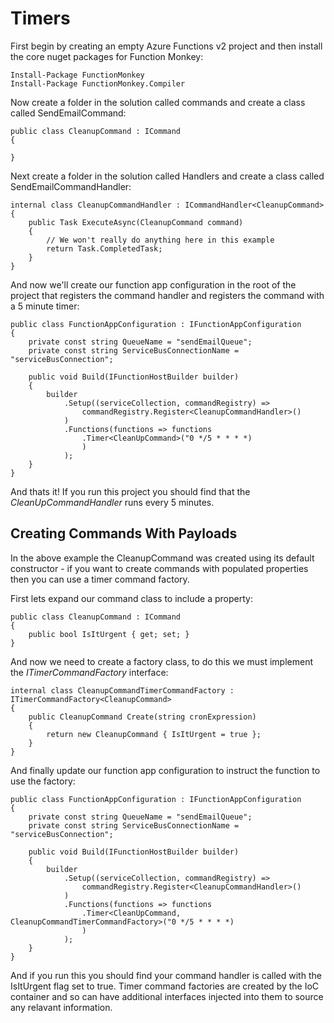 # Timers

First begin by creating an empty Azure Functions v2 project and then install the core nuget packages for Function Monkey:

    Install-Package FunctionMonkey
    Install-Package FunctionMonkey.Compiler

Now create a folder in the solution called commands and create a class called SendEmailCommand:

    public class CleanupCommand : ICommand
    {
        
    }

Next create a folder in the solution called Handlers and create a class called SendEmailCommandHandler:

    internal class CleanupCommandHandler : ICommandHandler<CleanupCommand>
    {
        public Task ExecuteAsync(CleanupCommand command)
        {
            // We won't really do anything here in this example
            return Task.CompletedTask;
        }
    }

And now we'll create our function app configuration in the root of the project that registers the command handler and registers the command with a 5 minute timer:

    public class FunctionAppConfiguration : IFunctionAppConfiguration
    {
        private const string QueueName = "sendEmailQueue";
        private const string ServiceBusConnectionName = "serviceBusConnection";

        public void Build(IFunctionHostBuilder builder)
        {
            builder
                .Setup((serviceCollection, commandRegistry) =>
                    commandRegistry.Register<CleanupCommandHandler>()
                )
                .Functions(functions => functions
                    .Timer<CleanUpCommand>("0 */5 * * * *)
                    )
                );
        }
    }

And thats it! If you run this project you should find that the _CleanUpCommandHandler_ runs every 5 minutes.

## Creating Commands With Payloads

In the above example the CleanupCommand was created using its default constructor - if you want to create commands with populated properties then you can use a timer command factory.

First lets expand our command class to include a property:

    public class CleanupCommand : ICommand
    {
        public bool IsItUrgent { get; set; }
    }

And now we need to create a factory class, to do this we must implement the _ITimerCommandFactory<TCommand>_ interface:

    internal class CleanupCommandTimerCommandFactory : ITimerCommandFactory<CleanupCommand>
    {
        public CleanupCommand Create(string cronExpression)
        {
            return new CleanupCommand { IsItUrgent = true };
        }
    }

And finally update our function app configuration to instruct the function to use the factory:

    public class FunctionAppConfiguration : IFunctionAppConfiguration
    {
        private const string QueueName = "sendEmailQueue";
        private const string ServiceBusConnectionName = "serviceBusConnection";

        public void Build(IFunctionHostBuilder builder)
        {
            builder
                .Setup((serviceCollection, commandRegistry) =>
                    commandRegistry.Register<CleanupCommandHandler>()
                )
                .Functions(functions => functions
                    .Timer<CleanUpCommand, CleanupCommandTimerCommandFactory>("0 */5 * * * *)
                    )
                );
        }
    }

And if you run this you should find your command handler is called with the IsItUrgent flag set to true. Timer command factories are created by the IoC container and so can have additional interfaces injected into them to source any relavant information.

